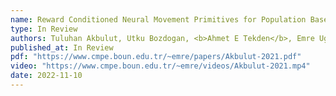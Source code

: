```yaml
---
name: Reward Conditioned Neural Movement Primitives for Population Based Variational Policy Optimization
type: In Review
authors: Tuluhan Akbulut, Utku Bozdogan, <b>Ahmet E Tekden</b>, Emre Ugur
published_at: In Review
pdf: "https://www.cmpe.boun.edu.tr/~emre/papers/Akbulut-2021.pdf"
video: "https://www.cmpe.boun.edu.tr/~emre/videos/Akbulut-2021.mp4"
date: 2022-11-10
---
```

